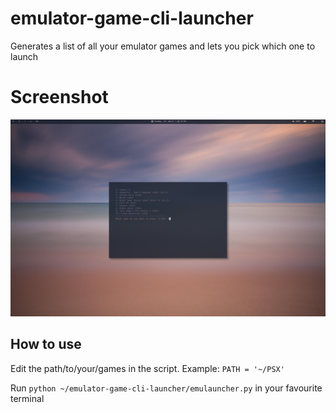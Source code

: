 # emulator-game-cli-launcher
Generates a list of all your emulator games and lets you pick which one to launch

# Screenshot
![alt text](https://raw.githubusercontent.com/mrsorensen/emulator-game-cli-launcher/master/screen.png "Screenshot")

## How to use
Edit the path/to/your/games in the script. Example:  `PATH = '~/PSX'`

Run `python ~/emulator-game-cli-launcher/emulauncher.py` in your favourite terminal
